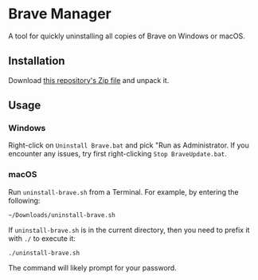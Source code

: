 # Brave Manager

A tool for quickly uninstalling all copies of Brave on Windows or macOS.

## Installation

Download [this repository's Zip file](https://github.com/brave/brave-manager/archive/refs/heads/main.zip)
and unpack it.

## Usage

### Windows

Right-click on `Uninstall Brave.bat` and pick "Run as Administrator.
If you encounter any issues, try first right-clicking `Stop BraveUpdate.bat`.

### macOS

Run `uninstall-brave.sh` from a Terminal. For example, by entering the
following:

```
~/Downloads/uninstall-brave.sh
```

If `uninstall-brave.sh` is in the current directory, then you need to prefix it
with `./` to execute it:

```
./uninstall-brave.sh
```

The command will likely prompt for your password.